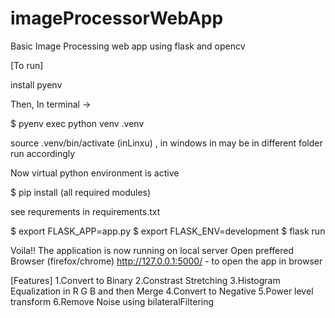 # imageProcessorWebApp
Basic Image Processing web app using flask and opencv

[To run] 

install pyenv

Then,
In terminal -> 

$ pyenv exec python venv .venv

 source .venv/bin/activate (inLinxu) , in windows in may be in different folder run accordingly
 
 Now virtual python environment is active
 
 $ pip install (all required modules)
 
 see requrements in requirements.txt

$ export FLASK_APP=app.py
$ export FLASK_ENV=development
$ flask run

Voila!! The application is now running on local server
Open preffered Browser (firefox/chrome)
http://127.0.0.1:5000/ - to open the app in browser

[Features]
1.Convert to Binary
2.Constrast Stretching
3.Histogram Equalization in R G B and then Merge
4.Convert to Negative
5.Power level transform
6.Remove Noise using bilateralFiltering
